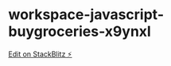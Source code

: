 # workspace-javascript-buygroceries-x9ynxl

[Edit on StackBlitz ⚡️](https://stackblitz.com/edit/workspace-javascript-buygroceries-x9ynxl)